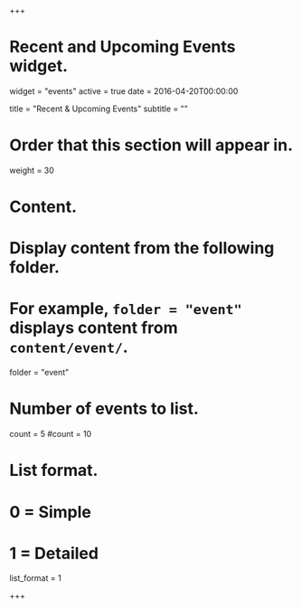 +++
# Recent and Upcoming Events widget.
widget = "events"
active = true
date = 2016-04-20T00:00:00

title = "Recent & Upcoming Events"
subtitle = ""

# Order that this section will appear in.
weight = 30

# Content.
# Display content from the following folder.
# For example, `folder = "event"` displays content from `content/event/`.
folder = "event"

# Number of events to list.
count = 5
#count = 10

# List format.
#   0 = Simple
#   1 = Detailed
list_format = 1

+++


